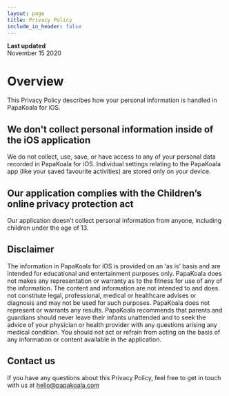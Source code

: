 ```yaml
---
layout: page
title: Privacy Policy
include_in_header: false
---
```


**Last updated**  
November 15 2020

# Overview
This Privacy Policy describes how your personal information is handled in PapaKoala for iOS.

## We don't collect personal information inside of the iOS application 
We do not collect, use, save, or have access to any of your personal data recorded in PapaKoala for iOS. Individual settings relating to the PapaKoala app (like your saved favourite activities) are stored only on your device.  

## Our application complies with the Children’s online privacy protection act
Our application doesn’t collect personal information from anyone, including children under the age of 13.

## Disclaimer
The information in PapaKoala for iOS is provided on an ‘as is’ basis and are intended for educational and entertainment purposes only. PapaKoala does not makes any representation or warranty as to the fitness for use of any of the information. The content and information are not intended to and does not constitute legal, professional, medical or healthcare advises or diagnosis and may not be used for such purposes. PapaKoala does not represent or warrants any results. PapaKoala recommends that parents and guardians should never leave their infants unattended and to seek the advice of your physician or health provider with any questions arising any medical condition. You should not act or refrain from acting on the basis of any information or content available in the application.

## Contact us
If you have any questions about this Privacy Policy, feel free to get in touch with us at hello@papakoala.com 



